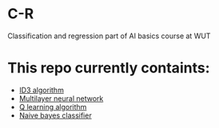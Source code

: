 # C-R
Classification and regression part of AI basics course at WUT

#   This repo currently containts:
-   [ID3 algorithm](ID3/ID3.ipynb)
-   [Multilayer neural network](NN/NN.ipynb)
-   [Q learning algorithm](QL/QL.ipynb)
-   [Naive bayes classifier](NBC/NBC.ipynb)